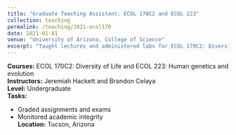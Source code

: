 ```yaml
---
title: "Graduate Teaching Assistant: ECOL 170C2 and ECOL 223"
collection: teaching
permalink: /teaching/2021-ecol170
date: 2021-01-01
venue: "University of Arizona, College of Science"
excerpt: "Taught lectures and administered labs for ECOL 170C2: Diversity of Life and ECOL 223: Human genetics and evolution"
---
```

**Courses:** ECOL 170C2: Diversity of Life and ECOL 223: Human genetics and evolution  
**Instructors:** Jeremiah Hackett and Brandon Celaya  
**Level:** Undergraduate  
**Tasks:**   
- Graded assignments and exams  
- Monitored academic integrity  
**Location:** Tucson, Arizona
